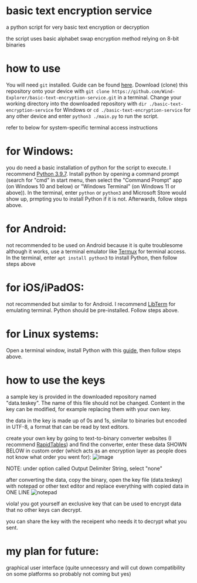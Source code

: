 # basic text encryption service
a python script for very basic text encryption or decryption

the script uses basic alphabet swap encryption method relying on 8-bit binaries

# how to use
You will need `git` installed. Guide can be found [here][5].
Download (clone) this repository onto your device with `git clone https://github.com/Wind-Explorer/basic-text-encryption-service.git` in a terminal. Change your working directory into the downloaded repository with `dir ./basic-text-encryption-service` for Windows or `cd ./basic-text-encryption-service` for any other device and enter `python3 ./main.py` to run the script.

refer to below for system-specific terminal access instructions

# for Windows:
you do need a basic installation of python for the script to execute. I recommend [Python 3.9.7][2]. Install python by opening a command prompt (search for "cmd" in start menu, then select the "Command Prompt" app (on Windows 10 and below) or "Windows Terminal" (on Windows 11 or above)). In the terminal, enter `python` or `python3` and Microsoft Store would show up, prmpting you to install Python if it is not. Afterwards, follow steps above.

# for Android:
not recommended to be used on Android because it is quite troublesome although it works, use a terminal emulator like [Termux][3] for terminal access. In the terminal, enter `apt install python3` to install Python, then follow steps above

# for iOS/iPadOS:
not recommended but similar to for Android. I recommend [LibTerm][4] for emulating terminal. Python should be pre-installed. Follow steps above.

# for Linux systems:
Open a terminal window, install Python with this [guide][6], then follow steps above.


# how to use the keys
a sample key is provided in the downloaded repository named "data.teskey". The name of this file should not be changed. Content in the key can be modified, for example replacing them with your own key.

the data in the key is made up of 0s and 1s, similar to binaries but encoded in UTF-8, a format that can be read by text editors.

create your own key by going to text-to-binary converter websites (I recommend [RapidTables][1]) and find the converter, enter these data SHOWN BELOW in custom order (which acts as an encryption layer as people does not know what order you went for):
![image](https://dm2302files.storage.live.com/y4mMv1xbo9oqhiPg_jMrLc4eT3EYMFOiuu0mjx4QIhSI7AxZiNOsAqN5vNMhQdoTGiqLaFf7eY40-eCKWm38ia0uK8XrF7aonFD84XiI1nlflpDET7oX47qH99vw_NMHImwxSRWv9kPnF3vQr3L0W3Tjcu_PhRL5bTINbOn3Jx3qywBPwQ73JKBQl9cNWBVpMXQ?width=766&height=900&cropmode=none)

NOTE: under option called Output Delimiter String, select "none"

after converting the data, copy the binary, open the key file (data.teskey) with notepad or other text editor and replace everything with copied data in ONE LINE
![notepad](https://dm2302files.storage.live.com/y4msCehB0g6o15wGlI7YSvGY4lwqpMgR21vXDL6Mp4CPFcmOHFle2UMI9JA3JpupvO9wOzogcYDUTYcXOCh_IMiNrfn9_qpO1tgjUXKapBS9E7pmI36sGXfV2MPyyONh6UTVnk045FsUBa0TaH2cm2k0sn92bHK8UjePXxjtx5hlo-zGSHJFVua7FHl5YFLJRdR?width=1707&height=887&cropmode=none)

viola! you got yourself an exclusive key that can be used to encrypt data that no other keys can decrypt.

you can share the key with the receipent who needs it to decrypt what you sent.

# my plan for future:
graphical user interface (quite unnecessry and will cut down compatibility on some platforms so probably not coming but yes)

[1]: https://www.rapidtables.com/convert/number/ascii-to-binary.html
[2]: https://www.python.org/downloads/release/python-397/
[3]: https://play.google.com/store/apps/details?id=com.termux
[4]: https://apps.apple.com/us/app/libterm/id1380911705
[5]: https://github.com/git-guides/install-git
[6]: https://docs.python.org/3/using/unix.html

